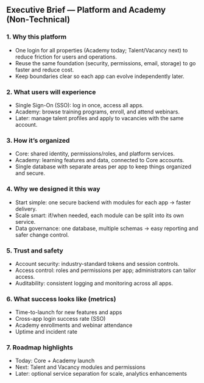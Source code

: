 ## Executive Brief — Platform and Academy (Non‑Technical)

### 1. Why this platform

- One login for all properties (Academy today; Talent/Vacancy next) to reduce friction for users and operations.
- Reuse the same foundation (security, permissions, email, storage) to go faster and reduce cost.
- Keep boundaries clear so each app can evolve independently later.

### 2. What users will experience

- Single Sign-On (SSO): log in once, access all apps.
- Academy: browse training programs, enroll, and attend webinars.
- Later: manage talent profiles and apply to vacancies with the same account.

### 3. How it’s organized

- Core: shared identity, permissions/roles, and platform services.
- Academy: learning features and data, connected to Core accounts.
- Single database with separate areas per app to keep things organized and secure.

### 4. Why we designed it this way

- Start simple: one secure backend with modules for each app → faster delivery.
- Scale smart: if/when needed, each module can be split into its own service.
- Data governance: one database, multiple schemas → easy reporting and safer change control.

### 5. Trust and safety

- Account security: industry-standard tokens and session controls.
- Access control: roles and permissions per app; administrators can tailor access.
- Auditability: consistent logging and monitoring across all apps.

### 6. What success looks like (metrics)

- Time-to-launch for new features and apps
- Cross-app login success rate (SSO)
- Academy enrollments and webinar attendance
- Uptime and incident rate

### 7. Roadmap highlights

- Today: Core + Academy launch
- Next: Talent and Vacancy modules and permissions
- Later: optional service separation for scale, analytics enhancements


